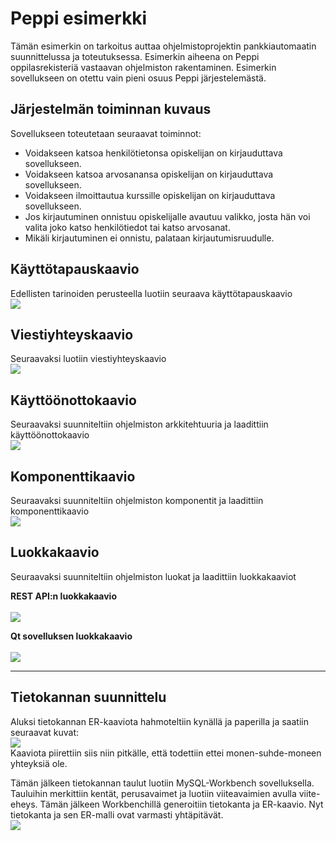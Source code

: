 <h1>Peppi esimerkki</h1>

<p>Tämän esimerkin on tarkoitus auttaa ohjelmistoprojektin pankkiautomaatin suunnittelussa ja toteutuksessa. Esimerkin aiheena on Peppi oppilasrekisteriä vastaavan ohjelmiston rakentaminen. Esimerkin sovellukseen on otettu vain pieni osuus Peppi järjestelemästä.</p>

<h2>Järjestelmän toiminnan kuvaus</h2>
<p>
    Sovellukseen toteutetaan seuraavat toiminnot:
    <ul>
    <li>Voidakseen katsoa henkilötietonsa opiskelijan on kirjauduttava sovellukseen.</li>
    <li>Voidakseen katsoa arvosanansa opiskelijan on kirjauduttava sovellukseen.</li>
    <li>Voidakseen ilmoittautua kurssille opiskelijan on kirjauduttava sovellukseen.</li>
    <li>Jos kirjautuminen onnistuu opiskelijalle avautuu valikko, josta hän voi valita joko katso henkilötiedot tai katso arvosanat.</li>
    <li>Mikäli kirjautuminen ei onnistu, palataan kirjautumisruudulle.</li>
    </ul>
</p>

<h2>Käyttötapauskaavio</h2>
<p>
Edellisten tarinoiden perusteella luotiin seuraava käyttötapauskaavio 
<br><img src="myUseCase.png">
</p>

<h2>Viestiyhteyskaavio</h2>
<p>
Seuraavaksi luotiin viestiyhteyskaavio
<br><img src="mySequence.png">
</p>

<h2>Käyttöönottokaavio</h2>
<p>
Seuraavaksi suunniteltiin ohjelmiston arkkitehtuuria ja laadittiin käyttöönottokaavio
<br><img src="myDeployment.png">
</p>

<h2>Komponenttikaavio</h2>
<p>
Seuraavaksi suunniteltiin ohjelmiston komponentit ja laadittiin komponenttikaavio
<br><img src="myComponent.png">
</p>

<h2>Luokkakaavio</h2>
<p>
Seuraavaksi suunniteltiin ohjelmiston luokat ja laadittiin luokkakaaviot
</p>
<b>REST API:n luokkakaavio</b> <br>
<br><img src="myRestApiClass.png">
</p>
</p>
<b>Qt sovelluksen luokkakaavio</b> <br>
<br><img src="myPeppiClass.png">
</p>
<hr>
<h2>Tietokannan suunnittelu</h2>
<p>
Aluksi tietokannan ER-kaaviota hahmoteltiin kynällä ja paperilla ja saatiin seuraavat kuvat:
<br>
<img src="er_plan.png">
<br>
Kaaviota piirettiin siis niin pitkälle, että todettiin ettei monen-suhde-moneen yhteyksiä ole.
</p>
<p>
Tämän jälkeen tietokannan taulut luotiin MySQL-Workbench sovelluksella. Tauluihin merkittiin kentät, perusavaimet ja luotiin viiteavaimien avulla viite-eheys. Tämän jälkeen Workbenchillä generoitiin tietokanta ja ER-kaavio. Nyt tietokanta ja sen ER-malli ovat varmasti yhtäpitävät.
<br>
<img src="er_final.png">
<br>

</p>

